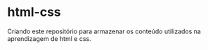 # html-css
Criando este repositório para armazenar os conteúdo utilizados na aprendizagem de html e css. 

